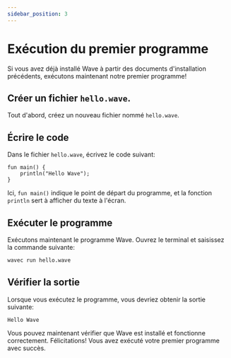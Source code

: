```yaml
---
sidebar_position: 3
---
```


# Exécution du premier programme

Si vous avez déjà installé Wave à partir des documents d'installation précédents, exécutons maintenant notre premier programme!

## Créer un fichier `hello.wave`.

Tout d'abord, créez un nouveau fichier nommé `hello.wave`.

## Écrire le code

Dans le fichier `hello.wave`, écrivez le code suivant:

```wave
fun main() {
    println("Hello Wave");
}
```

Ici, `fun main()` indique le point de départ du programme, et la fonction `println` sert à afficher du texte à l'écran.

## Exécuter le programme

Exécutons maintenant le programme Wave. Ouvrez le terminal et saisissez la commande suivante:

```bash
wavec run hello.wave
```

## Vérifier la sortie

Lorsque vous exécutez le programme, vous devriez obtenir la sortie suivante:

```
Hello Wave
```

Vous pouvez maintenant vérifier que Wave est installé et fonctionne correctement. Félicitations! Vous avez exécuté votre premier programme avec succès.
